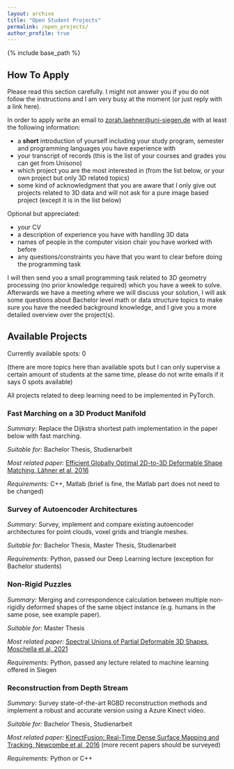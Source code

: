 ```yaml
---
layout: archive
title: "Open Student Projects"
permalink: /open_projects/
author_profile: true
---
```


{% include base_path %}

## How To Apply

Please read this section carefully. I might not answer you if you do not follow the instructions and I am very busy at the moment (or just reply with a link here).

In order to apply write an email to zorah.laehner@uni-siegen.de with at least the following information:
- a **short** introduction of yourself including your study program, semester and programming languages you have experience with
- your transcript of records (this is the list of your courses and grades you can get from Unisono)
- which project you are the most interested in (from the list below, or your own project but only 3D related topics)
- some kind of acknowledgment that you are aware that I only give out projects related to 3D data and will not ask for a pure image based project (except it is in the list below)

Optional but appreciated:
- your CV
- a description of experience you have with handling 3D data
- names of people in the computer vision chair you have worked with before
- any questions/constraints you have that you want to clear before doing the programming task

I will then send you a small programming task related to 3D geometry processing (no prior knowledge required) which you have a week to solve. Afterwards we have a meeting where we will discuss your solution, I will ask some questions about Bachelor level math or data structure topics to make sure you have the needed background knowledge, and I give you a more detailed overview over the project(s).

## Available Projects

Currently available spots: 0

(there are more topics here than available spots but I can only supervise a certain amount of students at the same time, please do not write emails if it says 0 spots available)

All projects related to deep learning need to be implemented in PyTorch.

### Fast Marching on a 3D Product Manifold

*Summary:* Replace the Dijkstra shortest path implementation in the paper below with fast marching.

*Suitable for:* Bachelor Thesis, Studienarbeit

*Most related paper:* [Efficient Globally Optimal 2D-to-3D Deformable Shape Matching, Lähner et al, 2016](https://zorah.github.io/publication/2016-cvpr-efficient-globally-optimal-2d-to-3d-deformable-shape-matching)

*Requirements:* C++, Matlab (brief is fine, the Matlab part does not need to be changed)



### Survey of Autoencoder Architectures

*Summary:* Survey, implement and compare existing autoencoder architectures for point clouds, voxel grids and triangle meshes.

*Suitable for:* Bachelor Thesis, Master Thesis, Studienarbeit

*Requirements:* Python, passed our Deep Learning lecture (exception for Bachelor students)


### Non-Rigid Puzzles

*Summary:* Merging and correspondence calculation between multiple non-rigidly deformed shapes of the same object instance (e.g. humans in the same pose, see example paper).

*Suitable for:* Master Thesis

*Most related paper:* [Spectral Unions of Partial Deformable 3D Shapes, Moschella et al, 2021](https://arxiv.org/abs/2104.00514)

*Requirements:* Python, passed any lecture related to machine learning offered in Siegen


### Reconstruction from Depth Stream

*Summary:* Survey state-of-the-art RGBD reconstruction methods and implement a robust and accurate version using a Azure Kinect video.

*Suitable for:* Bachelor Thesis, Studienarbeit

*Most related paper:* [KinectFusion: Real-Time Dense Surface Mapping and Tracking, Newcombe et al, 2016](https://www.microsoft.com/en-us/research/wp-content/uploads/2016/02/ismar2011.pdf) (more recent papers should be surveyed)

*Requirements:* Python or C++
